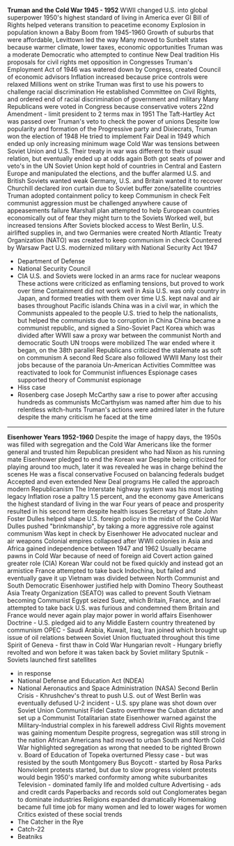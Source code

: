 **Truman and the Cold War 1945 - 1952**
WWII changed U.S. into global superpower
1950's highest standard of living in America ever
GI Bill of Rights helped veterans transition to peacetime economy
Explosion in population known a Baby Boom from 1945-1960
Growth of suburbs that were affordable, Levittown led the way
Many moved to Sunbelt states because warmer climate, lower taxes, economic opportunities
Truman was a moderate Democratic who attempted to continue New Deal tradition
His proposals for civil rights met opposition in Congresses
Truman's Employment Act of 1946 was watered down by Congress, created Council of economic advisors
Inflation increased because price controls were relaxed
Millions went on strike
Truman was first to use his powers to challenge racial discrimination
He established Committee on Civil Rights, and ordered end of racial discrimination of government and military
Many Republicans were voted in Congress because conservative voters
22nd Amendment - limit president to 2 terms max  in 1951
The Taft-Hartley Act was passed over Truman's veto to check the power of unions
Despite low popularity and formation of the Progressive party and Dixiecrats, Truman won the election of 1948
He tried to implement Fair Deal in 1949 which ended up only increasing minimum wage
Cold War was tensions between Soviet Union and U.S. 
Their treaty in war was different to their usual relation, but eventually ended up at odds again
Both got seats of power and veto's in the UN
Soviet Union kept hold of countries in Central and Eastern Europe and manipulated the elections, and the buffer alarmed U.S. and British
Soviets wanted weak Germany, U.S. and Britain wanted it to recover
Churchill declared iron curtain due to Soviet buffer zone/satellite countries
Truman adopted containment policy to keep Communism in check
Felt communist aggression must be challenged anywhere cause of appeasements failure
Marshall plan attempted to help European countries economically out of fear they might turn to the Soviets
Worked well, but increased tensions
After Soviets blocked access to West Berlin, U.S. airlifted supplies in, and two Germanies were created
North Atlantic Treaty Organization (NATO) was created to keep communism in check
Countered by Warsaw Pact
U.S. modernized military with National Security Act 1947
- Department of Defense
- National Security Council
- CIA
U.S. and Soviets were locked in an arms race for nuclear weapons
These actions were criticized as enflaming tensions, but proved to work over time
Containment did not work well in Asia
U.S. was only country in Japan, and formed treaties with them over time
U.S. kept naval and air bases throughout Pacific islands
China was in a civil war, in which the Communists appealed to the people
U.S. tried to help the nationalists, but helped the communists due to corruption in China
China became a communist republic, and signed a Sino-Soviet Pact
Korea which was divided after WWII saw a proxy war between the communist North and democratic South
UN troops were mobilized 
The war ended where it began, on the 38th parallel
Republicans criticized the stalemate as soft on communism
A second Red Scare also followed WWII
Many lost their jobs because of the paranoia
Un-American Activities Committee was reactivated to look for Communist influences
Espionage cases supported theory of Communist espionage
- Hiss case
- Rosenberg case
Joseph McCarthy saw a rise to power after accusing hundreds as communists
McCarthyism was named after him due to his relentless witch-hunts
Truman's actions were admired later in the future despite the many criticism he faced at the time

--------------------------------------------------------------------------
**Eisenhower Years 1952-1960**
Despite the image of happy days, the 1950s was filled with segregation and the Cold War
Americans like the former general and trusted him
Republican president who had Nixon as his running mate
Eisenhower pledged to end the Korean war 
Despite being criticized for playing around too much, later it was revealed he was in charge behind the scenes
He was a fiscal conservative
Focused on balancing federals budget
Accepted and even extended New Deal programs
He called the approach modern Republicanism
The Interstate highway system was his most lasting legacy
Inflation rose a paltry 1.5 percent, and the economy gave Americans the highest standard of living in the war
Four years of peace and prosperity resulted in his second term despite health issues
Secretary of State John Foster Dulles helped shape U.S. foreign policy in the midst of the Cold War
Dulles pushed "brinkmanship", by taking a more aggressive role against communism
Was kept in check by Eisenhower
He advocated nuclear and air weapons
Colonial empires collapsed after WWII
colonies in Asia and Africa gained independence between 1947 and 1962
Usually became pawns in Cold War because of need of foreign aid
Covert action gained greater role (CIA)
Korean War could not be fixed quickly and instead got an armistice
France attempted to take back Indochina, but failed and eventually gave it up
Vietnam was divided between North Communist and South Democratic
Eisenhower justified help with Domino Theory
Southeast Asia Treaty Organization (SEATO) was called to prevent South Vietnam becoming Communist
Egypt seized Suez, which Britain, France, and Israel attempted to take back
U.S. was furious and condemned them
Britain and France would never again play major power in world affairs
Eisenhower Doctrine - U.S. pledged aid to any Middle Eastern country threatened by communism
OPEC - Saudi Arabia, Kuwait, Iraq, Iran joined which brought up issue of oil
relations between Soviet Union fluctuated throughout this time
Spirit of Geneva - first thaw in Cold War
Hungarian revolt - Hungary briefly revolted and won before it was taken back by Soviet military
Sputnik - Soviets launched first satellites
- in response
- National Defense and Education Act (NDEA)
- National Aeronautics and Space Administration (NASA)
Second Berlin Crisis - Khrushchev's threat to push U.S. out of West Berlin was eventually defused
U-2 incident - U.S. spy plane was shot down over Soviet Union
Communist Fidel Castro overthrew the Cuban dictator and set up a Communist Totalitarian state
Eisenhower warned against the Military-Industrial complex in his farewell address
Civil Rights movement was gaining momentum
Despite progress, segregation was still strong in the nation
African Americans had moved to urban South and North
Cold War highlighted segregation as wrong that needed to be righted
Brown v. Board of Education of Topeka overturned Plessy case - but was resisted by the south
Montgomery Bus Boycott - started by Rosa Parks
Nonviolent protests started, but due to slow progress violent protests would begin
1950's marked conformity among white suburbanites
Television - dominated family life and molded culture
Advertising - ads and credit cards 
Paperbacks and records sold out
Conglomerates began to dominate industries
Religions expanded dramatically
Homemaking became full time job for many women and led to lower wages for women
Critics existed of these social trends
- The Catcher in the Rye
- Catch-22
- Beatniks